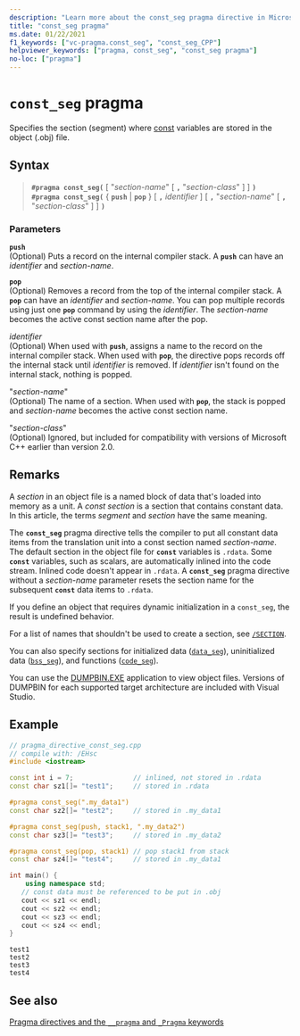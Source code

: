 ```yaml
---
description: "Learn more about the const_seg pragma directive in Microsoft C/C++"
title: "const_seg pragma"
ms.date: 01/22/2021
f1_keywords: ["vc-pragma.const_seg", "const_seg_CPP"]
helpviewer_keywords: ["pragma, const_seg", "const_seg pragma"]
no-loc: ["pragma"]
---
```

# `const_seg` pragma

Specifies the section (segment) where [const](../cpp/const-cpp.md) variables are stored in the object (.obj) file.

## Syntax

> **`#pragma const_seg(`** [ "*section-name*" [ **`,`** "*section-class*" ] ] **`)`**\
> **`#pragma const_seg(`** { **`push`** | **`pop`** } [ **`,`** *identifier* ] [ **`,`** "*section-name*" [ **`,`** "*section-class*" ] ] **`)`**

### Parameters

**`push`**\
(Optional) Puts a record on the internal compiler stack. A **`push`** can have an *identifier* and *section-name*.

**`pop`**\
(Optional) Removes a record from the top of the internal compiler stack. A **`pop`** can have an *identifier* and *section-name*. You can pop multiple records using just one **`pop`** command by using the *identifier*. The *section-name* becomes the active const section name after the pop.

*identifier*\
(Optional) When used with **`push`**, assigns a name to the record on the internal compiler stack. When used with **`pop`**, the directive pops records off the internal stack until *identifier* is removed. If *identifier* isn't found on the internal stack, nothing is popped.

"*section-name*"\
(Optional) The name of a section. When used with **`pop`**, the stack is popped and *section-name* becomes the active const section name.

"*section-class*"\
(Optional) Ignored, but included for compatibility with versions of Microsoft C++ earlier than version 2.0.

## Remarks

A *section* in an object file is a named block of data that's loaded into memory as a unit. A *const section* is a section that contains constant data. In this article, the terms *segment* and *section* have the same meaning.

The **`const_seg`** pragma directive tells the compiler to put all constant data items from the translation unit into a const section named *section-name*. The default section in the object file for **`const`** variables is `.rdata`. Some **`const`** variables, such as scalars, are automatically inlined into the code stream. Inlined code doesn't appear in `.rdata`. A **`const_seg`** pragma directive without a *section-name* parameter resets the section name for the subsequent **`const`** data items to `.rdata`.

If you define an object that requires dynamic initialization in a `const_seg`, the result is undefined behavior.

For a list of names that shouldn't be used to create a section, see [`/SECTION`](../build/reference/section-specify-section-attributes.md).

You can also specify sections for initialized data ([`data_seg`](../preprocessor/data-seg.md)), uninitialized data ([`bss_seg`](../preprocessor/bss-seg.md)), and functions ([`code_seg`](../preprocessor/code-seg.md)).

You can use the [DUMPBIN.EXE](../build/reference/dumpbin-command-line.md) application to view object files. Versions of DUMPBIN for each supported target architecture are included with Visual Studio.

## Example

```cpp
// pragma_directive_const_seg.cpp
// compile with: /EHsc
#include <iostream>

const int i = 7;               // inlined, not stored in .rdata
const char sz1[]= "test1";     // stored in .rdata

#pragma const_seg(".my_data1")
const char sz2[]= "test2";     // stored in .my_data1

#pragma const_seg(push, stack1, ".my_data2")
const char sz3[]= "test3";     // stored in .my_data2

#pragma const_seg(pop, stack1) // pop stack1 from stack
const char sz4[]= "test4";     // stored in .my_data1

int main() {
    using namespace std;
   // const data must be referenced to be put in .obj
   cout << sz1 << endl;
   cout << sz2 << endl;
   cout << sz3 << endl;
   cout << sz4 << endl;
}
```

```Output
test1
test2
test3
test4
```

## See also

[Pragma directives and the `__pragma` and `_Pragma` keywords](./pragma-directives-and-the-pragma-keyword.md)
